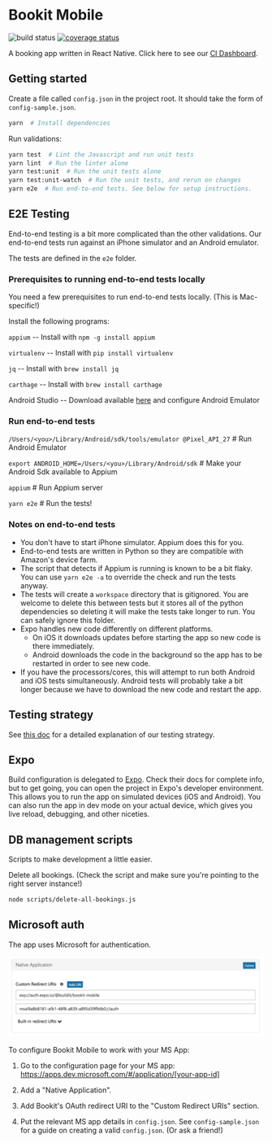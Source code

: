 
# Bookit Mobile

![build status](https://concourse.buildit.tools/api/v1/teams/bookit-mobile/pipelines/bookit-mobile/badge "Build Status")
[![coverage status](https://s3.amazonaws.com/bookit-mobile-artifacts/reports/badge.svg "Coverage Status")](http://bookit-mobile-artifacts.s3-website-us-east-1.amazonaws.com/reports/)


A booking app written in React Native. Click here to see our [CI Dashboard](http://bookit-mobile-artifacts.s3-website-us-east-1.amazonaws.com/).

## Getting started

Create a file called `config.json` in the project root. It should take the form of `config-sample.json`.

```bash
yarn  # Install dependencies
```

Run validations:

```bash
yarn test  # Lint the Javascript and run unit tests
yarn lint  # Run the linter alone
yarn test:unit  # Run the unit tests alone
yarn test:unit-watch  # Run the unit tests, and rerun on changes
yarn e2e  # Run end-to-end tests. See below for setup instructions.
```

## E2E Testing

End-to-end testing is a bit more complicated than the other validations. Our end-to-end tests run against an iPhone simulator and an Android emulator.

The tests are defined in the `e2e` folder.

### Prerequisites to running end-to-end tests locally
You need a few prerequisites to run end-to-end tests locally. (This is Mac-specific!)

Install the following programs:

`appium` -- Install with `npm -g install appium`

`virtualenv` -- Install with `pip install virtualenv`

`jq` -- Install with `brew install jq`

`carthage` -- Install with `brew install carthage`

Android Studio -- Download available [here](https://developer.android.com/studio/index.html) and configure Android Emulator

### Run end-to-end tests
`/Users/<you>/Library/Android/sdk/tools/emulator @Pixel_API_27`  # Run Android Emulator

`export ANDROID_HOME=/Users/<you>/Library/Android/sdk`  # Make your Android Sdk available to Appium

`appium`  # Run Appium server

`yarn e2e`  # Run the tests!

### Notes on end-to-end tests
- You don't have to start iPhone simulator. Appium does this for you.
- End-to-end tests are written in Python so they are compatible with Amazon's device farm.
- The script that detects if Appium is running is known to be a bit flaky. You can use `yarn e2e -a` to override the check and run the tests anyway.
- The tests will create a `workspace` directory that is gitignored. You are welcome to delete this between tests but it stores all of the python dependencies so deleting it will make the tests take longer to run. You can safely ignore this folder.
- Expo handles new code differently on different platforms.
  - On iOS it downloads updates before starting the app so new code is there immediately.
  - Android downloads the code in the background so the app has to be restarted in order to see new code.
- If you have the processors/cores, this will attempt to run both Android and iOS tests simultaneously. Android tests will probably take a bit longer because we have to download the new code and restart the app.


## Testing strategy
See [this doc](/docs/testing-strategy.md) for a detailed explanation of our testing strategy.

## Expo

Build configuration is delegated to [Expo](https://expo.io/). Check their docs for complete info, but to get going, you can open the project in Expo's developer environment. This allows you to run the app on simulated devices (iOS and Android). You can also run the app in dev mode on your actual device, which gives you live reload, debugging, and other niceties.

## DB management scripts

Scripts to make development a little easier.

Delete all bookings. (Check the script and make sure you're pointing to the right server instance!)

```bash
node scripts/delete-all-bookings.js
```

## Microsoft auth

The app uses Microsoft for authentication.

![Microsoft settings screenshot](./microsoft-settings.png)

To configure Bookit Mobile to work with your MS App:

1) Go to the configuration page for your MS app: https://apps.dev.microsoft.com/#/application/[your-app-id]

1) Add a "Native Application".

1) Add Bookit's OAuth redirect URI to the "Custom Redirect URIs" section.

1) Put the relevant MS app details in `config.json`. See `config-sample.json` for a guide on creating a valid `config.json`. (Or ask a friend!)

